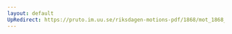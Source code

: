 ```yaml
---
layout: default
UpRedirect: https://pruto.im.uu.se/riksdagen-motions-pdf/1868/mot_1868__ak__189.pdf
---
```

